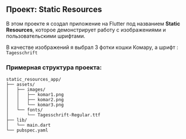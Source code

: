 ## Проект: Static Resources 

В этом проекте я создал приложение на Flutter под названием **Static Resources**, которое демонстрирует работу с изображениями и пользовательскими шрифтами. 

В качестве изображений я выбрал 3 фотки кошки Комару, а шрифт : `Tagesschrift`

### Примерная структура проекта:
```
static_resources_app/
├── assets/
│   ├── images/
│   │   ├── komar1.png
│   │   ├── komar2.png
│   │   └── komar3.png
│   └── fonts/
│       └── Tagesschrift-Regular.ttf
├── lib/
│   └── main.dart
└── pubspec.yaml
```
